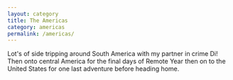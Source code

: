 ```yaml
---
layout: category
title: The Americas
category: americas
permalink: /americas/
---
```

Lot's of side tripping around South America with my partner in crime Di! Then onto central America for the final days of Remote Year then on to the United States for one last adventure before heading home.
